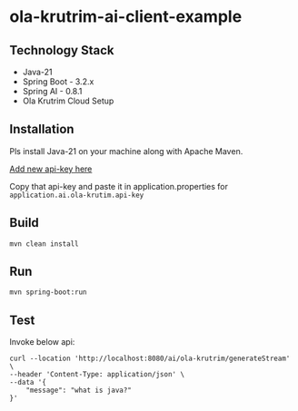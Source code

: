 # ola-krutrim-ai-client-example

## Technology Stack
- Java-21
- Spring Boot - 3.2.x
- Spring AI - 0.8.1
- Ola Krutrim Cloud Setup

## Installation
Pls install Java-21 on your machine along with Apache Maven.

[Add new api-key here](https://cloud.olakrutrim.com/console/inference-service?section=api-keys)

Copy that api-key and paste it in application.properties for `application.ai.ola-krutim.api-key`

## Build
```shell
mvn clean install
```

## Run
```shell
mvn spring-boot:run
```

## Test
Invoke below api:
```shell
curl --location 'http://localhost:8080/ai/ola-krutrim/generateStream' \
--header 'Content-Type: application/json' \
--data '{
    "message": "what is java?"
}'
```
